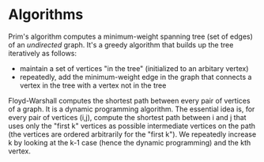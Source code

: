 # Algorithms

Prim's algorithm computes a minimum-weight spanning tree (set of edges) 
of an *undirected* graph. It's a greedy algorithm that builds up the tree
iteratively as follows:
- maintain a set of vertices "in the tree" (initialized to an arbitary vertex)
- repeatedly, add the minimum-weight edge in the graph that connects a vertex 
in the tree with a vertex not in the tree

Floyd-Warshall computes the shortest path between every pair of vertices of a 
graph. It is a dynamic programming algorithm. The essential idea is, for every 
pair of vertices (i,j), compute the shortest path between i and j that uses 
only the "first k" vertices as possible intermediate vertices on the path 
(the vertices are ordered arbitrarily for the "first k"). We repeatedly 
increase k by looking at the k-1 case (hence the dynamic programming) and the
kth vertex. 